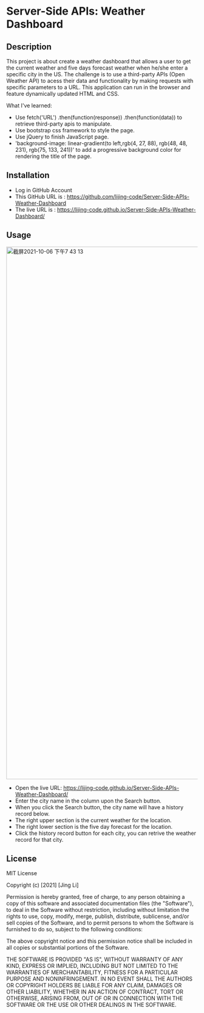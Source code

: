 # Server-Side APIs: Weather Dashboard

## Description

This project is about create a weather dashboard that allows a user to get the current weather and five days forecast weather when he/she enter a specific city in the US.
The challenge is to use a third-party APIs (Open Weather API) to acess their data and functionality by making requests with specific parameters to a URL. This application can run in the browser and feature dynamically updated HTML and CSS. 

What I've learned:

* Use fetch('URL') .then(function(response)) .then(function(data)) to retrieve third-party apis to manipulate.
* Use bootstrap css framework to style the page.
* Use jQuery to finish JavaScript page.
* 'background-image: linear-gradient(to left,rgb(4, 27, 88), rgb(48, 48, 231), rgb(75, 133, 241))' to add a progressive background color for rendering the title of the page.


## Installation
* Log in GitHub Account
* This GitHub URL is : https://github.com/lijing-code/Server-Side-APIs-Weather-Dashboard
* The live URL is : https://lijing-code.github.io/Server-Side-APIs-Weather-Dashboard/

## Usage
<img width="1397" alt="截屏2021-10-06 下午7 43 13" src="https://user-images.githubusercontent.com/68092036/136298320-28715ffd-b640-4121-9265-43d702a21b74.png">

* Open the live URL:  https://lijing-code.github.io/Server-Side-APIs-Weather-Dashboard/
* Enter the city name in the column upon the Search button.
* When you click the Search button, the city name will have a history record below.
* The right upper section is the current weather for the location.
* The right lower section is the five day forecast for the location.
* Click the history record button for each city, you can retrive the weather record for that city.

## License
MIT License

Copyright (c) [2021] [Jing Li]

Permission is hereby granted, free of charge, to any person obtaining a copy
of this software and associated documentation files (the "Software"), to deal
in the Software without restriction, including without limitation the rights
to use, copy, modify, merge, publish, distribute, sublicense, and/or sell
copies of the Software, and to permit persons to whom the Software is
furnished to do so, subject to the following conditions:

The above copyright notice and this permission notice shall be included in all
copies or substantial portions of the Software.

THE SOFTWARE IS PROVIDED "AS IS", WITHOUT WARRANTY OF ANY KIND, EXPRESS OR
IMPLIED, INCLUDING BUT NOT LIMITED TO THE WARRANTIES OF MERCHANTABILITY,
FITNESS FOR A PARTICULAR PURPOSE AND NONINFRINGEMENT. IN NO EVENT SHALL THE
AUTHORS OR COPYRIGHT HOLDERS BE LIABLE FOR ANY CLAIM, DAMAGES OR OTHER
LIABILITY, WHETHER IN AN ACTION OF CONTRACT, TORT OR OTHERWISE, ARISING FROM,
OUT OF OR IN CONNECTION WITH THE SOFTWARE OR THE USE OR OTHER DEALINGS IN THE
SOFTWARE.

 
